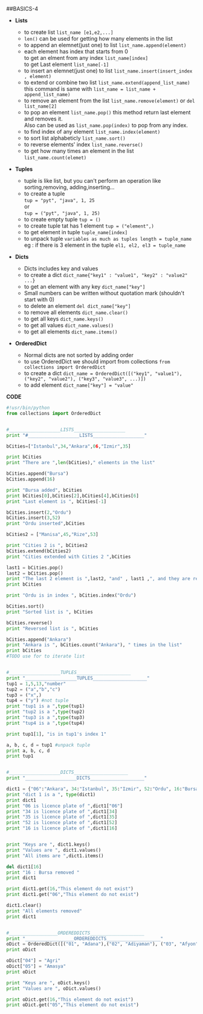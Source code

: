 ##BASICS-4
* **Lists** 
	* to create list `list_name [e1,e2,...]`    
	* `len()` can be used for getting how many elements in the list    
	* to append an elemnet(just one) to list `list_name.append(element)`
	* each element has index that starts from 0   
	  to get an elment from any index `list_name[index]`   
	  to get Last element `list_name[-1]`   
	* to insert an elemnet(just one) to list `list_name.insert(insert_index , element)`  
	* to extend or combine two list `list_name.extend(append_list_name)`     
		this command is same with `list_name = list_name + append_list_name)`   
	* to remove an element from the list `list_name.remove(element)` or `del list_name[2]`
	* to pop an element `list_name.pop()` this method return last element and removes it.   
	  Also can be used as `list_name.pop(index)` to pop from any index.
	* to find index of any element `list_name.index(element)`   
	* to sort list alphabeticly `list_name.sort()`   
	* to reverse elements' index `list_name.reverse()`
	* to get how many times an element in the list `list_name.count(elemet)`   
   
* **Tuples**
	* tuple is like list, but you can't perform an operation like sorting,removing, adding,inserting...
	* to create a tuple     
	`tup = "pyt", "java", 1, 25`      
	or        
	`tup = ("pyt", "java", 1, 25)`      
	* to create empty tuple `tup = ()`   
	* to create tuple tat has 1 element `tup = ("element",)`   
	* to get element in tuple  `tuple_name[index]`   
	* to unpack tuple `variables as much as tuples length = tuple_name`      
	eg : if there is 3 element in the tuple `el1, el2, el3 = tuple_name`   
   
* **Dicts**
	* Dicts includes key and values
	* to create a dict `dict_name{"key1" : "value1", "key2" : "value2" ...}`
	* to get an element with any key `dict_name["key"]`    
	* Small numbers can be written without quotation mark (shouldn't start with 0)        
 	* to delete an element `del dict_name["key"]`   
 	* to remove all elements `dict_name.clear()`
 	* to get all keys `dict_name.keys()`
 	* to get all values `dict_name.values()`
 	* to get all elements `dict_name.items()`    
    
* **OrderedDict**
	* Normal dicts are not sorted by adding order
	* to use OrderedDict we should import from collections `from collections import OrderedDict`   
	* to create a dict `dict_name = OrderedDict([("key1", "value1"),("key2", "value2"), ("key3", "value3", ...)])`
	* to add element `dict_name["key"] = "value"`   

**CODE**
```python
#!usr/bin/python
from collections import OrderedDict


#___________________LISTS___________________
print "#___________________LISTS___________________"

bCities=["Istanbul",34,"Ankara",06,"Izmir",35]

print bCities
print "There are ",len(bCities)," elements in the list"

bCities.append("Bursa")
bCities.append(16)

print "Bursa added", bCities
print bCities[0],bCities[2],bCities[4],bCities[6]
print "Last element is ", bCities[-1]

bCities.insert(2,"Ordu")
bCities.insert(3,52)
print "Ordu inserted",bCities

bCities2 = ["Manisa",45,"Rize",53]

print "Cities 2 is ", bCities2
bCities.extend(bCities2)
print "Cities extended with Cities 2 ",bCities

last1 = bCities.pop()
last2 = bCities.pop()
print "The last 2 element is ",last2, "and" , last1 ,", and they are removed "
print bCities

print "Ordu is in index ", bCities.index("Ordu") 

bCities.sort()
print "Sorted list is ", bCities

bCities.reverse()
print "Reversed list is ", bCities

bCities.append("Ankara")
print "Ankara is ", bCities.count("Ankara"), " times in the list"
print bCities
#TODO use for to iterate list


#___________________TUPLES____________________
print "___________________TUPLES____________________"
tup1 = 1,5,13,"number"
tup2 = ("a","b","c")
tup3 = ("x",) 
tup4 = ("y") #not tuple
print "tup1 is a ",type(tup1)
print "tup2 is a ",type(tup2)
print "tup3 is a ",type(tup3)
print "tup4 is a ",type(tup4)

print tup1[1], "is in tup1's index 1"

a, b, c, d = tup1 #unpack tuple 
print a, b, c, d
print tup1


#___________________DICTS____________________
print "___________________DICTS____________________"

dict1 = {"06":"Ankara", 34:"Istanbul", 35:"Izmir", 52:"Ordu", 16:"Bursa"} #Nubers is the Licence plates of cities
print "dict 1 is a ", type(dict1)
print dict1
print "06 is licence plate of ",dict1["06"]
print "34 is licence plate of ",dict1[34]
print "35 is licence plate of ",dict1[35]
print "52 is licence plate of ",dict1[52]
print "16 is licence plate of ",dict1[16]


print "Keys are ", dict1.keys()
print "Values are ", dict1.values()
print "All items are ",dict1.items()

del dict1[16]
print "16 : Bursa removed "
print dict1

print dict1.get(16,"This element do not exist")
print dict1.get("06","This element do not exist")

dict1.clear()
print "All elements removed"
print dict1


#__________________ORDEREDDICTS____________________
print "__________________ORDEREDDICTS____________________"
oDict = OrderedDict([("01", "Adana"),("02", "Adiyaman"), ("03", "Afyon")])
print oDict

oDict["04"] = "Agri"
oDict["05"] = "Amasya"
print oDict

print "Keys are ", oDict.keys()
print "Values are ", oDict.values()

print oDict.get(16,"This element do not exist")
print oDict.get("05","This element do not exist")
```